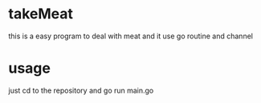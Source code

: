 # takeMeat
this is a easy program to deal with meat and it use go routine and channel

# usage
just cd to the repository and go run main.go